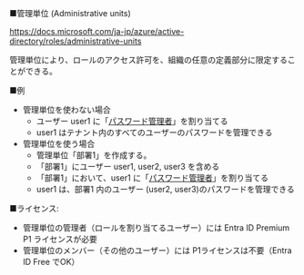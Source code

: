 ■管理単位 (Administrative units)

https://docs.microsoft.com/ja-jp/azure/active-directory/roles/administrative-units

管理単位により、ロールのアクセス許可を、組織の任意の定義部分に限定することができる。

■例

- 管理単位を使わない場合
  - ユーザー user1 に「[パスワード管理者](https://learn.microsoft.com/ja-jp/azure/active-directory/roles/permissions-reference#password-administrator)」を割り当てる
  - user1 はテナント内のすべてのユーザーのパスワードを管理できる
- 管理単位を使う場合
  - 管理単位「部署1」を作成する。
  - 「部署1」にユーザー user1, user2, user3 を含める
  - 「部署1」において、user1 に「[パスワード管理者](https://learn.microsoft.com/ja-jp/azure/active-directory/roles/permissions-reference#password-administrator)」を割り当てる
  - user1 は、部署1 内のユーザー (user2, user3)のパスワードを管理できる

■ライセンス:

- 管理単位の管理者（ロールを割り当てるユーザー）には Entra ID Premium P1 ライセンスが必要
- 管理単位のメンバー（その他のユーザー）には P1ライセンスは不要（Entra ID Free でOK）
